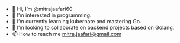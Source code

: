 - 👋 Hi, I’m @mitrajaafari60
- 👀 I’m interested in programming.
- 🌱 I’m currently learning kubernate and mastering Go.
- 💞️ I’m looking to collaborate on backend projects based on Golang.
- 📫 How to reach me mitra.jaafari@gmail.com

<!---
mitrajaafari60/mitrajaafari60 is a ✨ special ✨ repository because its `README.md` (this file) appears on your GitHub profile.
You can click the Preview link to take a look at your changes.
--->
